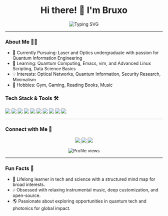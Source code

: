 <!-- Your GitHub Profile README.md -->

<h1 align="center">Hi there! 👋 I'm Bruxo </h1>

<p align="center">
  <img src="https://readme-typing-svg.herokuapp.com?font=Fira+Code&size=22&duration=2000&pause=500&color=4A90E2&center=true&vCenter=true&width=900&lines=Photonic+Engineer+%7C+Quantum+Tech+Enthusiast;Linux+Power+User+%7C+Security+Researcher;Science+Lover+%7C+Guitar+Learner" alt="Typing SVG" />
</p>

---

### About Me 👨‍💻

- 🔭 Currently Pursuing: Laser and Optics undergraduate with passion for Quantum Information Engineering
- 🌱 Learning: Quantum Computing, Emacs, vim, and Advanced Linux Scripting, Data Science Basics
- 💡 Interests: Optical Networks, Quantum Information, Security Research, Minimalism
- 🎸 Hobbies: Gym, Gaming, Reading Books, Music

### Tech Stack & Tools 🛠️

<p align="left">
  <img src="https://img.shields.io/badge/-Linux-0078D6?style=flat-square&logo=linux&logoColor=white" />
  <img src="https://img.shields.io/badge/-Gentoo-5431E4?style=flat-square&logo=gentoo&logoColor=white" />
  <img src="https://img.shields.io/badge/-Emacs-7F5AB6?style=flat-square&logo=gnu-emacs&logoColor=white" />
  <img src="https://img.shields.io/badge/-Vim-019733?style=flat-square&logo=vim&logoColor=white" />
  <img src="https://img.shields.io/badge/-Git-F05032?style=flat-square&logo=git&logoColor=white" />
  <img src="https://img.shields.io/badge/-Bash-4EAA25?style=flat-square&logo=gnubash&logoColor=white" />
  <img src="https://img.shields.io/badge/-Python-3776AB?style=flat-square&logo=python&logoColor=white" />
  <img src="https://img.shields.io/badge/-C++-00599C?style=flat-square&logo=cplusplus&logoColor=white" />
  <img src="https://img.shields.io/badge/-Markdown-000000?style=flat-square&logo=markdown&logoColor=white" />
  <img src="https://img.shields.io/badge/-MATLAB-0076A8?style=flat-square&logo=mathworks&logoColor=white" />
</p>

---

### Connect with Me 🤝

<p align="center">
  <a href="https://linkedin.com/in/voidbruxo">
    <img src="https://img.shields.io/badge/-LinkedIn-0A66C2?style=for-the-badge&logo=linkedin&logoColor=white" />
  </a>
  <a href="https://github.com/voidbruxo">
    <img src="https://img.shields.io/badge/-GitHub-333333?style=for-the-badge&logo=github&logoColor=white" />
  </a>
  <a href="mailto:imbruxo@tuta.io">
    <img src="https://img.shields.io/badge/-Email-D14836?style=for-the-badge&logo=gmail&logoColor=white" />
  </a>
</p>

<p align="center">
  <img src="https://komarev.com/ghpvc/?username=your-username&label=Profile%20Views&color=4A90E2&style=for-the-badge" alt="Profile views" />
</p>

---

### Fun Facts 🌌

- 🧠 Lifelong learner in tech and science with a structured mind map for broad interests.
- 🎶 Obsessed with relaxing instrumental music, deep customization, and open-source.
- 🌎 Passionate about exploring opportunities in quantum tech and photonics for global impact.
